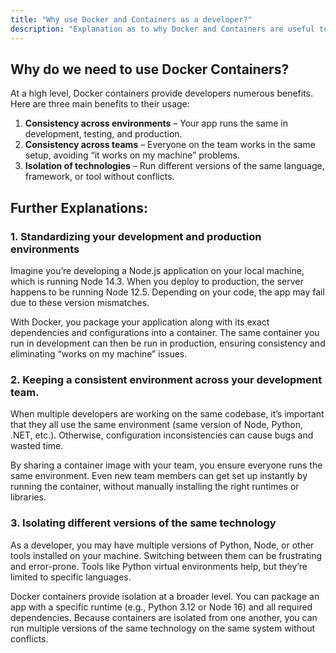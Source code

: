 ```yaml
---
title: "Why use Docker and Containers as a developer?"
description: "Explanation as to why Docker and Containers are useful to developers."
---
```



## Why do we need to use Docker Containers?

At a high level, Docker containers provide developers numerous benefits. Here are three main benefits to their usage:

1. **Consistency across environments** – Your app runs the same in development, testing, and production.  
2. **Consistency across teams** – Everyone on the team works in the same setup, avoiding “it works on my machine” problems.  
3. **Isolation of technologies** – Run different versions of the same language, framework, or tool without conflicts.  

## Further Explanations: 

### 1. Standardizing your development and production environments

Imagine you’re developing a Node.js application on your local machine, which is running Node 14.3. When you deploy to production, the server happens to be running Node 12.5. Depending on your code, the app may fail due to these version mismatches.  

With Docker, you package your application along with its exact dependencies and configurations into a container. The same container you run in development can then be run in production, ensuring consistency and eliminating “works on my machine” issues.

### 2. Keeping a consistent environment across your development team.

When multiple developers are working on the same codebase, it’s important that they all use the same environment (same version of Node, Python, .NET, etc.). Otherwise, configuration inconsistencies can cause bugs and wasted time.  

By sharing a container image with your team, you ensure everyone runs the same environment. Even new team members can get set up instantly by running the container, without manually installing the right runtimes or libraries.

### 3. Isolating different versions of the same technology

As a developer, you may have multiple versions of Python, Node, or other tools installed on your machine. Switching between them can be frustrating and error-prone. Tools like Python virtual environments help, but they’re limited to specific languages.  

Docker containers provide isolation at a broader level. You can package an app with a specific runtime (e.g., Python 3.12 or Node 16) and all required dependencies. Because containers are isolated from one another, you can run multiple versions of the same technology on the same system without conflicts.
